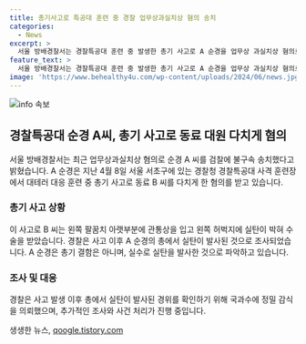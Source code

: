 ```yaml
---
title: 총기사고로 특공대 훈련 중 경찰 업무상과실치상 혐의 송치
categories:
  - News
excerpt: >
  서울 방배경찰서는 경찰특공대 훈련 중 발생한 총기 사고로 A 순경을 업무상 과실치상 혐의로 검찰에 송치했다고 밝혔습니다. 사고로 B 씨가 다치며, A 순경의 총에서 실탄이 발사된 것을 확인했으며, 결함은 아니라고 전했습니다. A 순경은 실수로 실탄을 발사한 것으로 파악되고 있습니다. (150자)
feature_text: >
  서울 방배경찰서는 경찰특공대 훈련 중 발생한 총기 사고로 A 순경을 업무상 과실치상 혐의로 검찰에 송치했다고 밝혔습니다. 사고로 B 씨가 다치며, A 순경의 총에서 실탄이 발사된 것을 확인했으며, 결함은 아니라고 전했습니다. A 순경은 실수로 실탄을 발사한 것으로 파악되고 있습니다. (150자)
image: 'https://www.behealthy4u.com/wp-content/uploads/2024/06/news.jpg'
---
```


<p><img src="https://www.behealthy4u.com/wp-content/uploads/2024/06/news.jpg" alt="info 속보" /></p>

<h2 data-ke-size="size26">경찰특공대 순경 A씨, 총기 사고로 동료 대원 다치게 혐의</h2>

<p data-ke-size="size16">서울 방배경찰서는 최근 업무상과실치상 혐의로 순경 A 씨를 검찰에 불구속 송치했다고 밝혔습니다. A 순경은 지난 4월 8일 서울 서초구에 있는 경찰청 경찰특공대 사격 훈련장에서 대테러 대응 훈련 중 총기 사고로 동료 B 씨를 다치게 한 혐의를 받고 있습니다. </p>

<h3 data-ke-size="size24">총기 사고 상황</h3>

<p data-ke-size="size16">이 사고로 B 씨는 왼쪽 팔꿈치 아랫부분에 관통상을 입고 왼쪽 허벅지에 실탄이 박혀 수술을 받았습니다. 경찰은 사고 이후 A 순경의 총에서 실탄이 발사된 것으로 조사되었습니다. A 순경은 총기 결함은 아니며, 실수로 실탄을 발사한 것으로 파악하고 있습니다.</p>

<h3 data-ke-size="size24">조사 및 대응</h3>

<p data-ke-size="size16">경찰은 사고 발생 이후 총에서 실탄이 발사된 경위를 확인하기 위해 국과수에 정밀 감식을 의뢰했으며, 추가적인 조사와 사건 처리가 진행 중입니다.</p>
생생한 뉴스, <a href="https://qoogle.tistory.com" rel="dofollow">qoogle.tistory.com</a>


